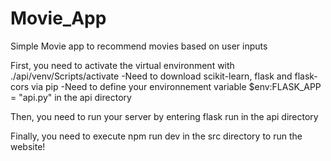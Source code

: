 # Movie_App
Simple Movie app to recommend movies based on user inputs

First, you need to activate the virtual environment with ./api/venv/Scripts/activate
-Need to download scikit-learn, flask and flask-cors via pip
-Need to define your environnement variable $env:FLASK_APP = "api.py" in the api directory

Then, you need to run your server by entering flask run in the api directory

Finally, you need to execute npm run dev in the src directory to run the website!

